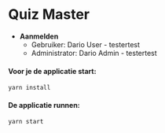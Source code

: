 # Quiz Master

* **Aanmelden**
  * Gebruiker:      Dario User  - testertest
  * Administrator:  Dario Admin - testertest



####  Voor je de applicatie start:
```yarn install```

####  De applicatie runnen: 
```yarn start```


